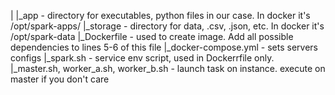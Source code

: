 |
|_app - directory for executables, python files in our case. In docker it's /opt/spark-apps/
|_storage - directory for data, .csv, .json, etc. In docker it's /opt/spark-data
|_Dockerfile - used to create image. Add all possible dependencies to lines 5-6 of this file
|_docker-compose.yml - sets servers configs
|_spark.sh - service env script, used in Dockerrfile only.
|_master.sh, worker_a.sh, worker_b.sh - launch task on instance. execute on master if you don't care